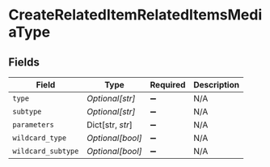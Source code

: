 # CreateRelatedItemRelatedItemsMediaType


## Fields

| Field              | Type               | Required           | Description        |
| ------------------ | ------------------ | ------------------ | ------------------ |
| `type`             | *Optional[str]*    | :heavy_minus_sign: | N/A                |
| `subtype`          | *Optional[str]*    | :heavy_minus_sign: | N/A                |
| `parameters`       | Dict[str, *str*]   | :heavy_minus_sign: | N/A                |
| `wildcard_type`    | *Optional[bool]*   | :heavy_minus_sign: | N/A                |
| `wildcard_subtype` | *Optional[bool]*   | :heavy_minus_sign: | N/A                |